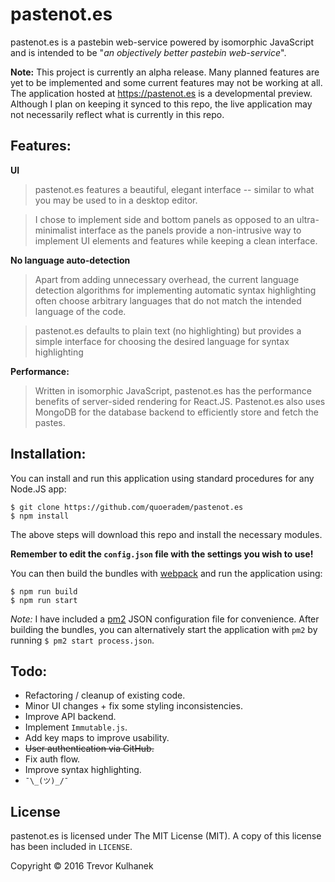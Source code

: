 pastenot.es
===========
pastenot.es is a pastebin web-service powered by isomorphic JavaScript
and is intended to be "_an objectively better pastebin web-service_".

**Note:**
This project is currently an alpha release. Many planned features are yet to be implemented and some current features may not be working at all. The application hosted at https://pastenot.es is a developmental preview. Although I plan on keeping it synced to this repo, the live application may not necessarily reflect what is currently in this repo.

Features:
--------
**UI**
> pastenot.es features a beautiful, elegant interface -- similar to what you may be used to in a desktop editor.

> I chose to implement side and bottom panels as opposed to an ultra-minimalist interface as the panels provide a non-intrusive way to implement UI elements and features while keeping a clean interface.

**No language auto-detection**
> Apart from adding unnecessary overhead, the current language detection algorithms for implementing automatic syntax highlighting often choose arbitrary languages that do not match the intended language of the code.

> pastenot.es defaults to plain text (no highlighting) but provides a simple interface for choosing the desired language for syntax highlighting

**Performance:**
> Written in isomorphic JavaScript, pastenot.es has the performance benefits of server-sided rendering for React.JS. Pastenot.es also uses MongoDB for the database backend to efficiently store and fetch the pastes.

Installation:
------------
You can install and run this application using standard procedures for any Node.JS app:

    $ git clone https://github.com/quoeradem/pastenot.es
    $ npm install

The above steps will download this repo and install the necessary modules.

**Remember to edit the `config.json` file with the settings you wish to use!**

You can then build the bundles with [webpack](https://webpack.github.io/) and run the application using:

    $ npm run build
    $ npm run start

_Note:_ I have included a [pm2](http://pm2.keymetrics.io/) JSON configuration file for convenience. After building the bundles, you can alternatively start the application with `pm2` by running `$ pm2 start process.json`.

Todo:
----
* Refactoring / cleanup of existing code.
* Minor UI changes + fix some styling inconsistencies.
* Improve API backend.
* Implement `Immutable.js`.
* Add key maps to improve usability.
* ~~User authentication via GitHub.~~
* Fix auth flow.
* Improve syntax highlighting.
* `¯\_(ツ)_/¯`

License
-------
pastenot.es is licensed under The MIT License (MIT). A copy of this license has been included in `LICENSE`.

Copyright © 2016 Trevor Kulhanek